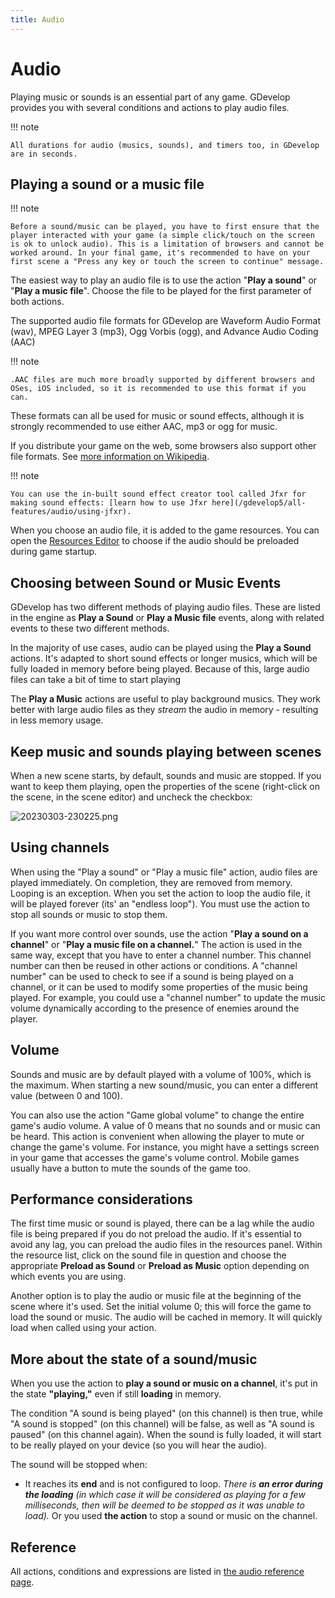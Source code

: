 ```yaml
---
title: Audio
---
```

# Audio

Playing music or sounds is an essential part of any game. GDevelop provides you with several conditions and actions to play audio files.

!!! note

    All durations for audio (musics, sounds), and timers too, in GDevelop are in seconds.

## Playing a sound or a music file

!!! note

    Before a sound/music can be played, you have to first ensure that the player interacted with your game (a simple click/touch on the screen is ok to unlock audio). This is a limitation of browsers and cannot be worked around. In your final game, it's recommended to have on your first scene a "Press any key or touch the screen to continue" message.

The easiest way to play an audio file is to use the action "**Play a sound**" or "**Play a music file**". Choose the file to be played for the first parameter of both actions.

The supported audio file formats for GDevelop are Waveform Audio Format (wav), MPEG Layer 3 (mp3), Ogg Vorbis (ogg), and Advance Audio Coding (AAC)

!!! note

    .AAC files are much more broadly supported by different browsers and OSes, iOS included, so it is recommended to use this format if you can.

These formats can all be used for music or sound effects, although it is strongly recommended to use either AAC, mp3 or ogg for music.

If you distribute your game on the web, some browsers also support other file formats. See [more information on Wikipedia](https://en.wikipedia.org/wiki/HTML5_audio#Supported_audio_coding_formats).

!!! note

    You can use the in-built sound effect creator tool called Jfxr for making sound effects: [learn how to use Jfxr here](/gdevelop5/all-features/audio/using-jfxr).

When you choose an audio file, it is added to the game resources. You can open the [Resources Editor](/gdevelop5/interface/project-manager) to choose if the audio should be preloaded during game startup.

## Choosing between Sound or Music Events

GDevelop has two different methods of playing audio files. These are listed in the engine as **Play a Sound** or **Play a Music file** events, along with related events to these two different methods.

In the majority of use cases, audio can be played using the **Play a Sound** actions. It's adapted to short sound effects or longer musics, which will be fully loaded in memory before being played. Because of this, large audio files can take a bit of time to start playing

The **Play a Music** actions are useful to play background musics. They work better with large audio files as they *stream* the audio in memory - resulting in less memory usage.

## Keep music and sounds playing between scenes

When a new scene starts, by default, sounds and music are stopped. If you want to keep them playing, open the properties of the scene (right-click on the scene, in the scene editor) and uncheck the checkbox:

![20230303-230225.png](/gdevelop5/all-features/audio/pasted/20230303-230225.png)

## Using channels

When using the "Play a sound" or "Play a music file" action, audio files are played immediately. On completion, they are removed from memory. Looping is an exception. When you set the action to loop the audio file, it will be played forever (its' an "endless loop"). You must use the action to stop all sounds or music to stop them.

If you want more control over sounds, use the action "**Play a sound on a channel**" or "**Play a music file on a channel.**" The action is used in the same way, except that you have to enter a channel number. This channel number can then be reused in other actions or conditions. A "channel number" can be used to check to see if a sound is being played on a channel, or it can be used to modify some properties of the music being played. For example, you could use a "channel number" to update the music volume dynamically according to the presence of enemies around the player.

## Volume

Sounds and music are by default played with a volume of 100%, which is the maximum. When starting a new sound/music, you can enter a different value (between 0 and 100).

You can also use the action "Game global volume" to change the entire game's audio volume. A value of 0 means that no sounds and or music can be heard. This action is convenient when allowing the player to mute or change the game's volume. For instance, you might have a settings screen in your game that accesses the game's volume control. Mobile games usually have a button to mute the sounds of the game too.

## Performance considerations

The first time music or sound is played, there can be a lag while the audio file is being prepared if you do not preload the audio. If it's essential to avoid any lag, you can preload the audio files in the resources panel. Within the resource list, click on the sound file in question and choose the appropriate **Preload as Sound** or **Preload as Music** option depending on which events you are using.

Another option is to play the audio or music file at the beginning of the scene where it's used. Set the initial volume 0; this will force the game to load the sound or music. The audio will be cached in memory. It will quickly load when called using your action.

## More about the state of a sound/music

When you use the action to **play a sound or music on a channel**, it's put in the state **"playing,"** even if still **loading** in memory.

The condition "A sound is being played" (on this channel) is then true, while "A sound is stopped" (on this channel) will be false, as well as "A sound is paused" (on this channel again). When the sound is fully loaded, it will start to be really played on your device (so you will hear the audio).

The sound will be stopped when:

* It reaches its **end** and is not configured to loop. *There is **an error during the loading** (in which case it will be considered as playing for a few milliseconds, then will be deemed to be stopped as it was unable to load).* Or you used **the action** to stop a sound or music on the channel.

## Reference

All actions, conditions and expressions are listed in [the audio reference page](/gdevelop5/all-features/audio/reference/).